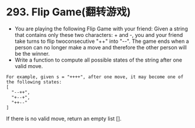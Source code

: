 # 293. Flip Game(翻转游戏)
* You are playing the following Flip Game with your friend: Given a string that contains only these two characters: + and -, you and your friend take turns to flip twoconsecutive "++" into "--". The game ends when a person can no longer make a move and therefore the other person will be the winner.
* Write a function to compute all possible states of the string after one valid move.
```text
For example, given s = "++++", after one move, it may become one of the following states:
[
  "--++",
  "+--+",
  "++--"
]
```
If there is no valid move, return an empty list [].